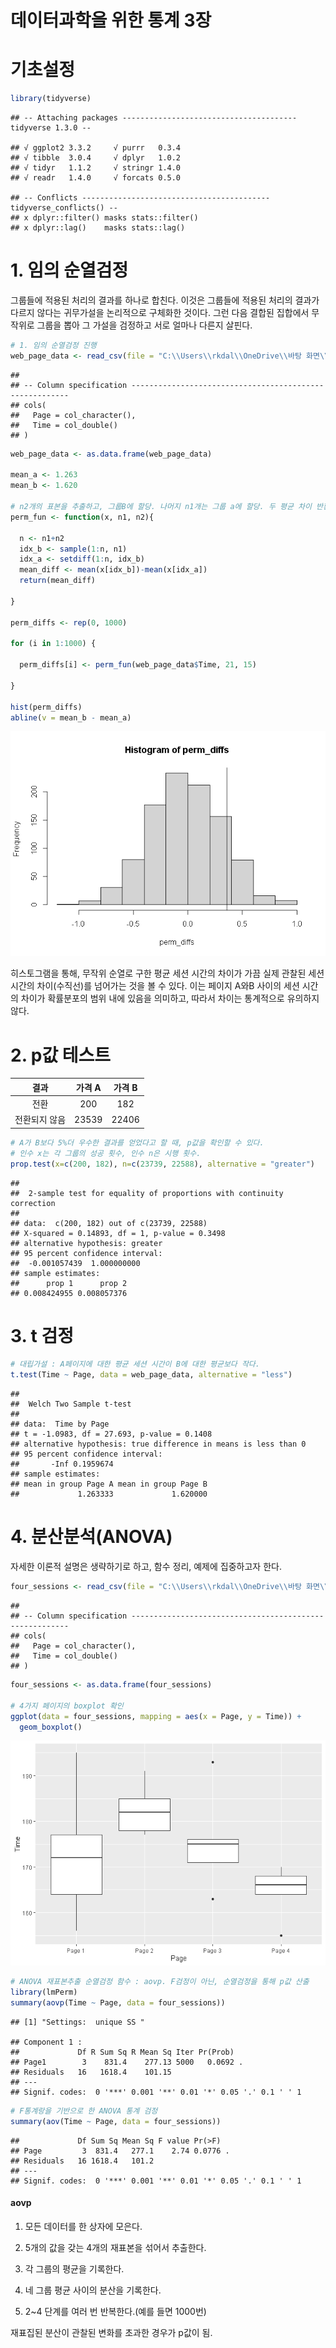 데이터과학을 위한 통계 3장
================

# 기초설정

``` r
library(tidyverse)
```

    ## -- Attaching packages --------------------------------------- tidyverse 1.3.0 --

    ## √ ggplot2 3.3.2     √ purrr   0.3.4
    ## √ tibble  3.0.4     √ dplyr   1.0.2
    ## √ tidyr   1.1.2     √ stringr 1.4.0
    ## √ readr   1.4.0     √ forcats 0.5.0

    ## -- Conflicts ------------------------------------------ tidyverse_conflicts() --
    ## x dplyr::filter() masks stats::filter()
    ## x dplyr::lag()    masks stats::lag()

# 1\. 임의 순열검정

그룹들에 적용된 처리의 결과를 하나로 합친다. 이것은 그룹들에 적용된 처리의 결과가 다르지 않다는 귀무가설을 논리적으로 구체화한
것이다. 그런 다음 결합된 집합에서 무작위로 그룹을 뽑아 그 가설을 검정하고 서로 얼마나 다른지 살핀다.

``` r
# 1. 임의 순열검정 진행 
web_page_data <- read_csv(file = "C:\\Users\\rkdal\\OneDrive\\바탕 화면\\월간R프로젝트\\데이터과학을위한통계\\psds_data\\web_page_data.csv")
```

    ## 
    ## -- Column specification --------------------------------------------------------
    ## cols(
    ##   Page = col_character(),
    ##   Time = col_double()
    ## )

``` r
web_page_data <- as.data.frame(web_page_data)

mean_a <- 1.263
mean_b <- 1.620

# n2개의 표본을 추출하고, 그룹B에 할당. 나머지 n1개는 그룹 a에 할당. 두 평균 차이 반환
perm_fun <- function(x, n1, n2){
  
  n <- n1+n2
  idx_b <- sample(1:n, n1)
  idx_a <- setdiff(1:n, idx_b)
  mean_diff <- mean(x[idx_b])-mean(x[idx_a])
  return(mean_diff)
  
}

perm_diffs <- rep(0, 1000)

for (i in 1:1000) {
  
  perm_diffs[i] <- perm_fun(web_page_data$Time, 21, 15)
  
}

hist(perm_diffs)
abline(v = mean_b - mean_a)
```

![](데이터과학을위한통계_3장_files/figure-gfm/unnamed-chunk-2-1.png)<!-- -->

히스토그램을 통해, 무작위 순열로 구한 평균 세션 시간의 차이가 가끔 실제 관찰된 세션 시간의 차이(수직선)를 넘어가는 것을 볼
수 있다. 이는 페이지 A와B 사이의 세션 시간의 차이가 확률분포의 범위 내에 있음을 의미하고, 따라서 차이는 통계적으로
유의하지 않다.

# 2\. p값 테스트

|   결과    | 가격 A  | 가격 B  |
| :-----: | :---: | :---: |
|   전환    |  200  |  182  |
| 전환되지 않음 | 23539 | 22406 |

``` r
# A가 B보다 5%더 우수한 결과를 얻었다고 할 때, p값을 확인할 수 있다.
# 인수 x는 각 그룹의 성공 횟수, 인수 n은 시행 횟수.
prop.test(x=c(200, 182), n=c(23739, 22588), alternative = "greater")
```

    ## 
    ##  2-sample test for equality of proportions with continuity correction
    ## 
    ## data:  c(200, 182) out of c(23739, 22588)
    ## X-squared = 0.14893, df = 1, p-value = 0.3498
    ## alternative hypothesis: greater
    ## 95 percent confidence interval:
    ##  -0.001057439  1.000000000
    ## sample estimates:
    ##      prop 1      prop 2 
    ## 0.008424955 0.008057376

# 3\. t 검정

``` r
# 대립가설 : A페이지에 대한 평균 세션 시간이 B에 대한 평균보다 작다.
t.test(Time ~ Page, data = web_page_data, alternative = "less")
```

    ## 
    ##  Welch Two Sample t-test
    ## 
    ## data:  Time by Page
    ## t = -1.0983, df = 27.693, p-value = 0.1408
    ## alternative hypothesis: true difference in means is less than 0
    ## 95 percent confidence interval:
    ##       -Inf 0.1959674
    ## sample estimates:
    ## mean in group Page A mean in group Page B 
    ##             1.263333             1.620000

# 4\. 분산분석(ANOVA)

자세한 이론적 설명은 생략하기로 하고, 함수 정리, 예제에 집중하고자 한다.

``` r
four_sessions <- read_csv(file = "C:\\Users\\rkdal\\OneDrive\\바탕 화면\\월간R프로젝트\\데이터과학을위한통계\\psds_data\\four_sessions.csv")
```

    ## 
    ## -- Column specification --------------------------------------------------------
    ## cols(
    ##   Page = col_character(),
    ##   Time = col_double()
    ## )

``` r
four_sessions <- as.data.frame(four_sessions)

# 4가지 페이지의 boxplot 확인
ggplot(data = four_sessions, mapping = aes(x = Page, y = Time)) +
  geom_boxplot()
```

![](데이터과학을위한통계_3장_files/figure-gfm/unnamed-chunk-5-1.png)<!-- -->

``` r
# ANOVA 재표본추출 순열검정 함수 : aovp. F검정이 아닌, 순열검정을 통해 p값 산출
library(lmPerm)
summary(aovp(Time ~ Page, data = four_sessions))
```

    ## [1] "Settings:  unique SS "

    ## Component 1 :
    ##             Df R Sum Sq R Mean Sq Iter Pr(Prob)  
    ## Page1        3    831.4    277.13 5000   0.0692 .
    ## Residuals   16   1618.4    101.15                
    ## ---
    ## Signif. codes:  0 '***' 0.001 '**' 0.01 '*' 0.05 '.' 0.1 ' ' 1

``` r
# F통계랑을 기반으로 한 ANOVA 통계 검정
summary(aov(Time ~ Page, data = four_sessions))
```

    ##             Df Sum Sq Mean Sq F value Pr(>F)  
    ## Page         3  831.4   277.1    2.74 0.0776 .
    ## Residuals   16 1618.4   101.2                 
    ## ---
    ## Signif. codes:  0 '***' 0.001 '**' 0.01 '*' 0.05 '.' 0.1 ' ' 1

#### aovp

1.  모든 데이터를 한 상자에 모은다.

2.  5개의 값을 갖는 4개의 재표본을 섞어서 추출한다.

3.  각 그룹의 평균을 기록한다.

4.  네 그룹 평균 사이의 분산을 기록한다.

5.  2\~4 단계를 여러 번 반복한다.(예를 들면 1000번)

재표집된 분산이 관찰된 변화를 초과한 경우가 p값이 됨.

